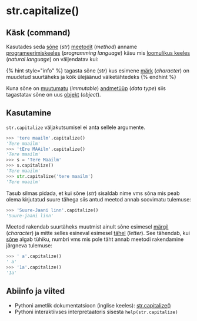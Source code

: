 # str.capitalize\(\)

## Käsk \(command\)

Kasutades seda [sõne](../) \(_str_\) [meetodit](../../../../terminid/sonastik/meetod-method.md) \(_method_\) anname [programeerimiskeeles](../../../../terminid/sonastik/programmeerimiskeel-programming-language.md) \(_programming language_\) käsu mis [loomulikus keeles](../../../../terminid/sonastik/loomulik-keel-natural-language.md) \(_natural language_\) on väljendatav kui: 

{% hint style="info" %}
tagasta sõne \(_str_\) kus esimene [märk](../../../../terminid/sonastik/maerk-character.md) \(_character_\) on muudetud suurtäheks ja kõik ülejäänud väiketähtedeks
{% endhint %}

Kuna sõne on [muutumatu](../../../../terminid/sonastik/muutumatu-immutable.md) \(_immutable_\) [andmetüüp](../../../../terminid/sonastik/andmetueuep-datatype.md) \(_data type_\) siis tagastatav sõne on uus [objekt](../../../../terminid/sonastik/objekt-object.md) \(_object_\). 

## Kasutamine

`str.capitalize` väljakutsumisel ei anta sellele argumente.

```python
>>> 'tere maailm'.capitalize()
'Tere maailm'
>>> 'tEre MAAilm'.capitalize()
'Tere maailm'
>>> s = 'Tere Maailm'
>>> s.capitalize()
'Tere maailm'
>>> str.capitalize('tere maailm')
'Tere maailm'
```

Tasub silmas pidada, et kui sõne \(_str_\) sisaldab nime vms sõna mis peab olema kirjutatud suure tähega siis antud meetod annab soovimatu tulemuse:

```python
>>> 'Suure-Jaani linn'.capitalize()
'Suure-jaani linn'
```

Meetod rakendab suurtäheks muutmist ainult sõne esimesel [märgil](../../../../terminid/sonastik/maerk-character.md) \(_character_\) ja mitte selles esineval esimesel [tähel](../../../../terminid/sonastik/taeht-letter.md) \(_letter_\). See tähendab, kui [sõne](../) algab tühiku, numbri vms mis pole täht annab meetodi rakendamine järgneva tulemuse:

```python
>>> ' a'.capitalize()
' a'
>>> '1a'.capitalize()
'1a'
```

 

## Abiinfo ja viited

* Pythoni ametlik dokumentatsioon \(inglise keeles\): [str.capitalize\(\)](https://docs.python.org/3/library/stdtypes.html#str.capitalize)
* Pythoni interaktiivses interpretaatoris sisesta `help(str.capitalize)`



